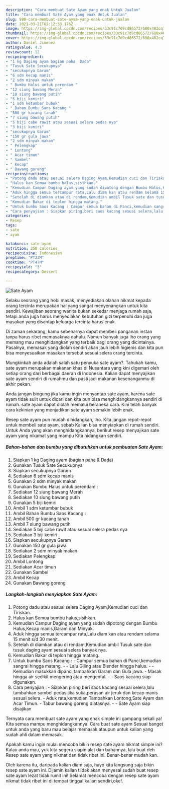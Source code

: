 ```yaml
---
description: "Cara membuat Sate Ayam yang enak Untuk Jualan"
title: "Cara membuat Sate Ayam yang enak Untuk Jualan"
slug: 980-cara-membuat-sate-ayam-yang-enak-untuk-jualan
date: 2021-03-21T02:12:33.176Z
image: https://img-global.cpcdn.com/recipes/33c91c7d9cd86572/680x482cq70/sate-ayam-foto-resep-utama.jpg
thumbnail: https://img-global.cpcdn.com/recipes/33c91c7d9cd86572/680x482cq70/sate-ayam-foto-resep-utama.jpg
cover: https://img-global.cpcdn.com/recipes/33c91c7d9cd86572/680x482cq70/sate-ayam-foto-resep-utama.jpg
author: Daniel Jimenez
ratingvalue: 4.3
reviewcount: 12
recipeingredient:
- "1 kg Daging ayam bagian paha  Dada"
- "Tusuk Sate Secukupnya"
- "secukupnya Garam"
- "6 sdm kecap manis"
- "2 sdm minyak makan"
- " Bumbu Halus untuk perendam "
- "12 siung bawang Merah"
- "10 siung bawang putih"
- "5 biji kemiri"
- "1 sdm ketumbar bubuk"
- " Bahan Bumbu Saos Kacang "
- "500 gr kacang tanah"
- "7 siung bawang putih"
- "5 biji cabe rawit atau sesuai selera pedas nya"
- "3 biji kemiri"
- "secukupnya Garam"
- "150 gr gula jawa"
- "2 sdm minyak makan"
- " Pelengkap"
- " Lontong"
- " Acar timun"
- " Sambel"
- " Kecap"
- " Bawang goreng"
recipeinstructions:
- "Potong dadu atau sesuai selera Daging Ayam,Kemudian cuci dan Tiriskan."
- "Halus kan Semua bumbu halus,sisihkan."
- "Kemudian Campur Daging ayam yang sudah dipotong dengan Bumbu Halus,Kecap manis,Garam dan Minyak."
- "Aduk hingga semua tercampur rata,Lalu diam kan atau rendam selama 15 menit s/d 30 menit."
- "Setelah di diamkan atau di rendam,Kemudian ambil Tusuk sate dan tusuk daging ayam sesuai selera banyak nya."
- "Kemudian Bakar di teplon hingga matang."
- "Untuk bumbu Saos Kacang : Campur semua bahan di Panci,kemudian sangrai hingga matang.  Lalu Giling atau Blender hingga halus.  Kemudian masukkan dipanci,tambahkan Garam dan Gula jawa. Masak hingga air sedikit mengering atau mengental.  Saos kacang siap digunakan."
- "Cara penyajian : Siapkan piring,beri saos kacang sesuai selera,lalu tambahkan sambel pedas jika suka,perasan air jeruk dan kecap manis sesuai selera. Aduk rata,kemudian Tambahkan Lontong,Sate Ayam dan Acar Timun. Tabur bawang goreng diatasnya.  Sate Ayam siap disajikan"
categories:
- Resep
tags:
- sate
- ayam

katakunci: sate ayam 
nutrition: 258 calories
recipecuisine: Indonesian
preptime: "PT23M"
cooktime: "PT47M"
recipeyield: "3"
recipecategory: Dessert

---
```



![Sate Ayam](https://img-global.cpcdn.com/recipes/33c91c7d9cd86572/680x482cq70/sate-ayam-foto-resep-utama.jpg)

Selaku seorang yang hobi masak, menyediakan olahan nikmat kepada orang tercinta merupakan hal yang sangat menyenangkan untuk kita sendiri. Kewajiban seorang  wanita bukan sekedar menjaga rumah saja, tetapi anda juga harus menyediakan kebutuhan gizi terpenuhi dan juga masakan yang disantap keluarga tercinta harus enak.

Di zaman  sekarang, kamu sebenarnya dapat membeli panganan instan tanpa harus ribet memasaknya dahulu. Namun banyak juga lho orang yang memang mau menghidangkan yang terbaik bagi orang yang dicintainya. Pasalnya, memasak yang diolah sendiri akan jauh lebih higienis dan kita pun bisa menyesuaikan masakan tersebut sesuai selera orang tercinta. 



Mungkinkah anda adalah salah satu penyuka sate ayam?. Tahukah kamu, sate ayam merupakan makanan khas di Nusantara yang kini digemari oleh setiap orang dari berbagai daerah di Indonesia. Kalian dapat menyajikan sate ayam sendiri di rumahmu dan pasti jadi makanan kesenanganmu di akhir pekan.

Anda jangan bingung jika kamu ingin menyantap sate ayam, karena sate ayam tidak sulit untuk dicari dan kita pun bisa menghidangkannya sendiri di rumah. sate ayam dapat diolah memalui beraneka cara. Kini telah banyak cara kekinian yang menjadikan sate ayam semakin lebih enak.

Resep sate ayam pun mudah dihidangkan, lho. Kita jangan repot-repot untuk membeli sate ayam, sebab Kalian bisa menyiapkan di rumah sendiri. Untuk Anda yang akan menghidangkannya, berikut resep menyajikan sate ayam yang nikamat yang mampu Kita hidangkan sendiri.

<!--inarticleads1-->

##### Bahan-bahan dan bumbu yang dibutuhkan untuk pembuatan Sate Ayam:

1. Siapkan 1 kg Daging ayam (bagian paha &amp; Dada)
1. Gunakan Tusuk Sate Secukupnya
1. Siapkan secukupnya Garam
1. Sediakan 6 sdm kecap manis
1. Gunakan 2 sdm minyak makan
1. Gunakan  Bumbu Halus untuk perendam :
1. Sediakan 12 siung bawang Merah
1. Sediakan 10 siung bawang putih
1. Gunakan 5 biji kemiri
1. Ambil 1 sdm ketumbar bubuk
1. Ambil  Bahan Bumbu Saos Kacang :
1. Ambil 500 gr kacang tanah
1. Ambil 7 siung bawang putih
1. Sediakan 5 biji cabe rawit atau sesuai selera pedas nya
1. Sediakan 3 biji kemiri
1. Siapkan secukupnya Garam
1. Gunakan 150 gr gula jawa
1. Sediakan 2 sdm minyak makan
1. Sediakan  Pelengkap:
1. Ambil  Lontong
1. Sediakan  Acar timun
1. Gunakan  Sambel
1. Ambil  Kecap
1. Gunakan  Bawang goreng




<!--inarticleads2-->

##### Langkah-langkah menyiapkan Sate Ayam:

1. Potong dadu atau sesuai selera Daging Ayam,Kemudian cuci dan Tiriskan.
1. Halus kan Semua bumbu halus,sisihkan.
1. Kemudian Campur Daging ayam yang sudah dipotong dengan Bumbu Halus,Kecap manis,Garam dan Minyak.
1. Aduk hingga semua tercampur rata,Lalu diam kan atau rendam selama 15 menit s/d 30 menit.
1. Setelah di diamkan atau di rendam,Kemudian ambil Tusuk sate dan tusuk daging ayam sesuai selera banyak nya.
1. Kemudian Bakar di teplon hingga matang.
1. Untuk bumbu Saos Kacang : - Campur semua bahan di Panci,kemudian sangrai hingga matang. -  - Lalu Giling atau Blender hingga halus. -  - Kemudian masukkan dipanci,tambahkan Garam dan Gula jawa. - Masak hingga air sedikit mengering atau mengental. -  - Saos kacang siap digunakan.
1. Cara penyajian : - Siapkan piring,beri saos kacang sesuai selera,lalu tambahkan sambel pedas jika suka,perasan air jeruk dan kecap manis sesuai selera. - Aduk rata,kemudian Tambahkan Lontong,Sate Ayam dan Acar Timun. - Tabur bawang goreng diatasnya. -  - Sate Ayam siap disajikan




Ternyata cara membuat sate ayam yang enak simple ini gampang sekali ya! Kita semua mampu menghidangkannya. Cara buat sate ayam Sesuai banget untuk anda yang baru mau belajar memasak ataupun untuk kalian yang sudah ahli dalam memasak.

Apakah kamu ingin mulai mencoba bikin resep sate ayam nikmat simple ini? Kalau anda mau, yuk kita segera siapin alat dan bahannya, lalu buat deh Resep sate ayam yang nikmat dan tidak ribet ini. Benar-benar mudah kan. 

Oleh karena itu, daripada kalian diam saja, hayo kita langsung saja bikin resep sate ayam ini. Dijamin kalian tiidak akan menyesal sudah buat resep sate ayam lezat tidak rumit ini! Selamat mencoba dengan resep sate ayam nikmat tidak ribet ini di tempat tinggal kalian sendiri,oke!.

